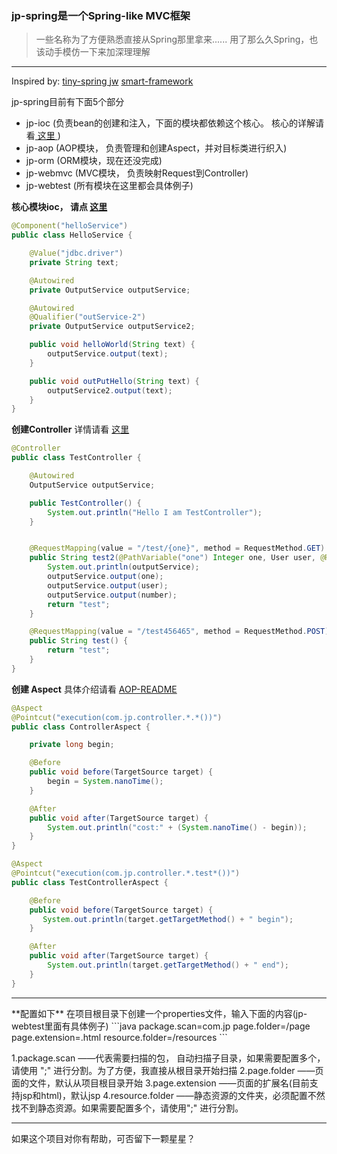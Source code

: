 ### jp-spring是一个Spring-like MVC框架
> 一些名称为了方便熟悉直接从Spring那里拿来......
> 用了那么久Spring，也该动手模仿一下来加深理理解

<hr/>
Inspired by:
  <a href="https://github.com/code4craft/tiny-spring" > tiny-spring </a>
  <a href="https://github.com/menyouping/jw">jw</a>
  <a href="https://git.oschina.net/huangyong/smart-framework">smart-framework</a>

jp-spring目前有下面5个部分
- jp-ioc (负责bean的创建和注入，下面的模块都依赖这个核心。 核心的详解请看<a href=" https://github.com/code4craft/tiny-spring "> 这里 </a>)
- jp-aop (AOP模块， 负责管理和创建Aspect，并对目标类进行织入)
- jp-orm (ORM模块，现在还没完成)
- jp-webmvc (MVC模块， 负责映射Request到Controller)
- jp-webtest (所有模块在这里都会具体例子)


**核心模块ioc， 请点 <a href="https://git.oschina.net/pj_zhong/jp-spring/blob/master/jp-ioc/README.md?dir=0&filepath=jp-ioc%2FREADME.md&oid=3999b5e82cf0cf5f7ff12400bcb392e9d95dd287&sha=6db89758dd2d1e377c27c77858ead1c4f3b777f8">这里</a>**
```java
@Component("helloService")
public class HelloService {

    @Value("jdbc.driver")
    private String text;

    @Autowired
    private OutputService outputService;

    @Autowired
    @Qualifier("outService-2")
    private OutputService outputService2;

    public void helloWorld(String text) {
        outputService.output(text);
    }

    public void outPutHello(String text) {
        outputService2.output(text);
    }
}
```

**创建Controller**
详情请看 <a href="https://git.oschina.net/pj_zhong/jp-spring/blob/master/jp-spring-webmvc/READEME.md?dir=0&filepath=jp-spring-webmvc%2FREADEME.md&oid=aa4d8c10cd15757acf404baf8542d707c9d90456&sha=6a73525cdf0582043385b33126c4430c254e8c84">这里</a> 
```java
@Controller
public class TestController {

    @Autowired
    OutputService outputService;

    public TestController() {
        System.out.println("Hello I am TestController");
    }


    @RequestMapping(value = "/test/{one}", method = RequestMethod.GET)
    public String test2(@PathVariable("one") Integer one, User user, @RequestParam("number") Float number) {
        System.out.println(outputService);
        outputService.output(one);
        outputService.output(user);
        outputService.output(number);
        return "test";
    }

    @RequestMapping(value = "/test456465", method = RequestMethod.POST)
    public String test() {
        return "test";
    }
}
```

**创建 Aspect**
具体介绍请看 <a href="https://git.oschina.net/pj_zhong/jp-spring/blob/master/jp-aop/READEME.md?dir=0&filepath=jp-aop%2FREADEME.md&oid=753d50f8e9bf9d34a6363c8b935d801637a7a23c&sha=523f58efd9782c9a67704d17e92805e469e59a1d">AOP-README</a>
```java
@Aspect
@Pointcut("execution(com.jp.controller.*.*())")
public class ControllerAspect {

    private long begin;

    @Before
    public void before(TargetSource target) {
        begin = System.nanoTime();
    }

    @After
    public void after(TargetSource target) {
        System.out.println("cost:" + (System.nanoTime() - begin));
    }
}

@Aspect
@Pointcut("execution(com.jp.controller.*.test*())")
public class TestControllerAspect {

    @Before
    public void before(TargetSource target) {
       System.out.println(target.getTargetMethod() + " begin");
    }

    @After
    public void after(TargetSource target) {
        System.out.println(target.getTargetMethod() + " end");
    }
}
```

<hr/>
**配置如下**
在项目根目录下创建一个properties文件，输入下面的内容(jp-webtest里面有具体例子)
```java
package.scan=com.jp
page.folder=/page
page.extension=.html
resource.folder=/resources
```

1.package.scan ——代表需要扫描的包， 自动扫描子目录，如果需要配置多个，请使用 ";" 进行分割。为了方便，我直接从根目录开始扫描
2.page.folder ——页面的文件，默认从项目根目录开始
3.page.extension ——页面的扩展名(目前支持jsp和html)，默认jsp
4.resource.folder ——静态资源的文件夹，必须配置不然找不到静态资源。如果需要配置多个，请使用";" 进行分割。
<hr>
如果这个项目对你有帮助，可否留下一颗星星？